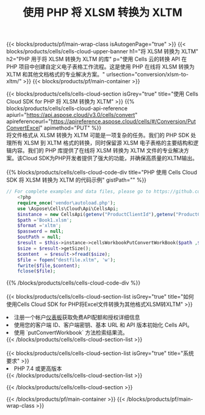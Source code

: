 ﻿---
title: 使用 PHP 将 XLSM 转换为 XLTM
description: 利用Aspose.Cells Cloud SDK for PHP将XLSM格式文件转换为XLTM格式文件。
---
{{< blocks/products/pf/main-wrap-class isAutogenPage="true" >}}
{{< blocks/products/cells/cells-cloud-upper-banner h1="将 XLSM 转换为 XLTM" h2="PHP 用于将 XLSM 转换为 XLTM 的库" p="使用 Cells 云的转换 API 在 PHP 项目中创建自定义电子表格工作流程。这是使用 PHP 在线将 XLSM 转换为 XLTM 和其他文档格式的专业解决方案。" urlsection="conversion/xlsm-to-xltm/" >}}
{{< blocks/products/pf/main-container >}}

{{< blocks/products/cells/cells-cloud-section isGrey="true" title="使用 Cells Cloud SDK for PHP 将 XLSM 转换为 XLTM" >}}
{{% blocks/products/cells/cells-cloud-api-reference apiurl="https://api.aspose.cloud/v3.0/cells/convert" apireferenceurl="https://apireference.aspose.cloud/cells/#/Conversion/PutConvertExcel" apimethod="PUT" %}}
<br/>
将文件格式从 XLSM 转换为 XLTM 可能是一项复杂的任务。我们的 PHP SDK 处理所有 XLSM 到 XLTM 格式的转换，同时保留源 XLSM 电子表格的主要结构和逻辑内容。我们的 PHP 库提供了在线将 XLSM 转换为 XLTM 文件的专业解决方案。该Cloud SDK为PHP开发者提供了强大的功能，并确保高质量的XLTM输出。
<br/>
<br/>
{{% blocks/products/cells/cells-cloud-code-div title="PHP 使用 Cells Cloud SDK 将 XLSM 转换为 XLTM 的代码示例" gistPath="" %}}
 
```php
// For complete examples and data files, please go to https://github.com/aspose-cells-cloud/aspose-cells-cloud-php/
    <?php
    require_once('vendor\autoload.php');
    use \Aspose\Cells\Cloud\Api\CellsApi;
    $instance = new CellsApi(getenv("ProductClientId"),getenv("ProductClientSecret"));
    $path ='Book1.xlsm';    
    $format ='xltm';
    $password = null;
    $outPath = null;      
    $result = $this->instance->cellsWorkbookPutConvertWorkBook($path ,$format, $password,  $outPath);
    $size = $result->getSize();
    $content  = $result->fread($size);
    $file = fopen("destfile.xltm", 'w');
    fwrite($file,$content);
    fclose($file);
```
 
{{% /blocks/products/cells/cells-cloud-code-div %}}
<br/>
<br/>
{{< blocks/products/cells/cells-cloud-section-list isGrey="true" title="如何使用Cells Cloud SDK for PHP将Excel文件转换为其他格式XLSM转XLTM" >}}
<li>注册一个帐户<a href="https://dashboard.aspose.cloud/">仪表板</a>获取免费API配额和授权详细信息</li>
<li>使用您的客户端 ID、客户端密钥、基本 URL 和 API 版本初始化 Cells API。</li>
<li>使用 `putConvertWorkbook` 方法检索结果流。</li>
{{< /blocks/products/cells/cells-cloud-section-list >}}
<br/>
<br/>
{{< blocks/products/cells/cells-cloud-section-list isGrey="true" title="系统要求" >}}
<li>PHP 7.4 或更高版本</li>
{{< /blocks/products/cells/cells-cloud-section-list >}}

{{< /blocks/products/cells/cells-cloud-section >}}

{{< /blocks/products/pf/main-container >}}
{{< /blocks/products/pf/main-wrap-class >}}
